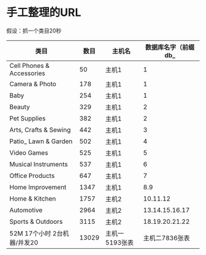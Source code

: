 # 手工整理的URL

假设：抓一个类目20秒

类目|	数目|主机名	|	数据库名字（前缀db_|
---|---|---|---
Cell Phones & Accessories|	50|	主机1|	1
Camera & Photo	|178|	主机1|	1
Baby|	254	|主机1|	1
Beauty|	329	|主机1|	2
Pet Supplies|	382	|主机1|	2
Arts, Crafts & Sewing|	442|主机1	|3
Patio_ Lawn & Garden|	502|	主机1|	4
Video Games	|525	|主机1	|5
Musical Instruments	|537|	主机1|	6
Office Products|	647	|主机1|	7
Home Improvement|	1347|	主机1|	8.9
Home & Kitchen|	1757|	主机2|	10.11.12
Automotive|	2964	|主机2|	13.14.15.16.17
Sports & Outdoors|	3115|	主机2|	18.19.20.21.22
52M 17个小时 2台机器/并发20|	13029|	主机一5193张表|	主机二7836张表
